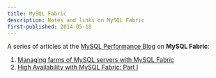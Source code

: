 ```yaml
---
title: MySQL Fabric
description: Notes and links on MySQL Fabric
first-published: 2014-05-18
---
```


A series of articles at the [MySQL Performance Blog](http://www.mysqlperformanceblog.com/) 
on **MySQL Fabric**:

1.  [Managing farms of MySQL servers with MySQL Fabric](http://www.mysqlperformanceblog.com/2014/04/25/managing-farms-of-mysql-servers-with-mysql-fabric/)
2.  [High Availability with MySQL Fabric: Part I](http://www.mysqlperformanceblog.com/2014/05/15/high-availability-mysql-fabric-part/)
